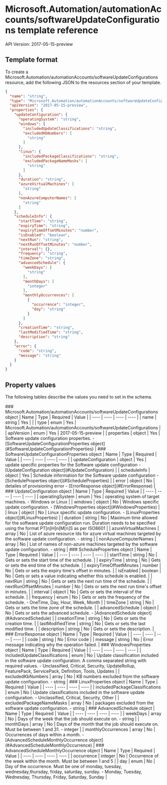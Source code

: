 # Microsoft.Automation/automationAccounts/softwareUpdateConfigurations template reference
API Version: 2017-05-15-preview
## Template format

To create a Microsoft.Automation/automationAccounts/softwareUpdateConfigurations resource, add the following JSON to the resources section of your template.

```json
{
  "name": "string",
  "type": "Microsoft.Automation/automationAccounts/softwareUpdateConfigurations",
  "apiVersion": "2017-05-15-preview",
  "properties": {
    "updateConfiguration": {
      "operatingSystem": "string",
      "windows": {
        "includedUpdateClassifications": "string",
        "excludedKbNumbers": [
          "string"
        ]
      },
      "linux": {
        "includedPackageClassifications": "string",
        "excludedPackageNameMasks": [
          "string"
        ]
      },
      "duration": "string",
      "azureVirtualMachines": [
        "string"
      ],
      "nonAzureComputerNames": [
        "string"
      ]
    },
    "scheduleInfo": {
      "startTime": "string",
      "expiryTime": "string",
      "expiryTimeOffsetMinutes": "number",
      "isEnabled": "boolean",
      "nextRun": "string",
      "nextRunOffsetMinutes": "number",
      "interval": {},
      "frequency": "string",
      "timeZone": "string",
      "advancedSchedule": {
        "weekDays": [
          "string"
        ],
        "monthDays": [
          "integer"
        ],
        "monthlyOccurrences": [
          {
            "occurrence": "integer",
            "day": "string"
          }
        ]
      },
      "creationTime": "string",
      "lastModifiedTime": "string",
      "description": "string"
    },
    "error": {
      "code": "string",
      "message": "string"
    }
  }
}
```
## Property values

The following tables describe the values you need to set in the schema.

<a id="Microsoft.Automation/automationAccounts/softwareUpdateConfigurations" />
### Microsoft.Automation/automationAccounts/softwareUpdateConfigurations object
|  Name | Type | Required | Value |
|  ---- | ---- | ---- | ---- |
|  name | string | Yes |  |
|  type | enum | Yes | Microsoft.Automation/automationAccounts/softwareUpdateConfigurations |
|  apiVersion | enum | Yes | 2017-05-15-preview |
|  properties | object | Yes | Software update configuration properties. - [SoftwareUpdateConfigurationProperties object](#SoftwareUpdateConfigurationProperties) |


<a id="SoftwareUpdateConfigurationProperties" />
### SoftwareUpdateConfigurationProperties object
|  Name | Type | Required | Value |
|  ---- | ---- | ---- | ---- |
|  updateConfiguration | object | Yes | update specific properties for the Software update configuration - [UpdateConfiguration object](#UpdateConfiguration) |
|  scheduleInfo | object | Yes | Schedule information for the Software update configuration - [ScheduleProperties object](#ScheduleProperties) |
|  error | object | No | detailes of provisioning error - [ErrorResponse object](#ErrorResponse) |


<a id="UpdateConfiguration" />
### UpdateConfiguration object
|  Name | Type | Required | Value |
|  ---- | ---- | ---- | ---- |
|  operatingSystem | enum | Yes | operating system of target machines. - Windows or Linux |
|  windows | object | No | Windows specific update configuration. - [WindowsProperties object](#WindowsProperties) |
|  linux | object | No | Linux specific update configuration. - [LinuxProperties object](#LinuxProperties) |
|  duration | string | No | Maximum time allowed for the software update configuration run. Duration needs to be specified using the format PT[n]H[n]M[n]S as per ISO8601 |
|  azureVirtualMachines | array | No | List of azure resource Ids for azure virtual machines targeted by the software update configuration. - string |
|  nonAzureComputerNames | array | No | List of names of non-azure machines targeted by the software update configuration. - string |


<a id="ScheduleProperties" />
### ScheduleProperties object
|  Name | Type | Required | Value |
|  ---- | ---- | ---- | ---- |
|  startTime | string | No | Gets or sets the start time of the schedule. |
|  expiryTime | string | No | Gets or sets the end time of the schedule. |
|  expiryTimeOffsetMinutes | number | No | Gets or sets the expiry time's offset in minutes. |
|  isEnabled | boolean | No | Gets or sets a value indicating whether this schedule is enabled. |
|  nextRun | string | No | Gets or sets the next run time of the schedule. |
|  nextRunOffsetMinutes | number | No | Gets or sets the next run time's offset in minutes. |
|  interval | object | No | Gets or sets the interval of the schedule. |
|  frequency | enum | No | Gets or sets the frequency of the schedule. - OneTime, Day, Hour, Week, Month |
|  timeZone | string | No | Gets or sets the time zone of the schedule. |
|  advancedSchedule | object | No | Gets or sets the advanced schedule. - [AdvancedSchedule object](#AdvancedSchedule) |
|  creationTime | string | No | Gets or sets the creation time. |
|  lastModifiedTime | string | No | Gets or sets the last modified time. |
|  description | string | No | Gets or sets the description. |


<a id="ErrorResponse" />
### ErrorResponse object
|  Name | Type | Required | Value |
|  ---- | ---- | ---- | ---- |
|  code | string | No | Error code |
|  message | string | No | Error message indicating why the operation failed. |


<a id="WindowsProperties" />
### WindowsProperties object
|  Name | Type | Required | Value |
|  ---- | ---- | ---- | ---- |
|  includedUpdateClassifications | enum | No | Update classification included in the software update configuration. A comma separated string with required values. - Unclassified, Critical, Security, UpdateRollup, FeaturePack, ServicePack, Definition, Tools, Updates |
|  excludedKbNumbers | array | No | KB numbers excluded from the software update configuration. - string |


<a id="LinuxProperties" />
### LinuxProperties object
|  Name | Type | Required | Value |
|  ---- | ---- | ---- | ---- |
|  includedPackageClassifications | enum | No | Update classifications included in the software update configuration. - Unclassified, Critical, Security, Other |
|  excludedPackageNameMasks | array | No | packages excluded from the software update configuration. - string |


<a id="AdvancedSchedule" />
### AdvancedSchedule object
|  Name | Type | Required | Value |
|  ---- | ---- | ---- | ---- |
|  weekDays | array | No | Days of the week that the job should execute on. - string |
|  monthDays | array | No | Days of the month that the job should execute on. Must be between 1 and 31. - integer |
|  monthlyOccurrences | array | No | Occurrences of days within a month. - [AdvancedScheduleMonthlyOccurrence object](#AdvancedScheduleMonthlyOccurrence) |


<a id="AdvancedScheduleMonthlyOccurrence" />
### AdvancedScheduleMonthlyOccurrence object
|  Name | Type | Required | Value |
|  ---- | ---- | ---- | ---- |
|  occurrence | integer | No | Occurrence of the week within the month. Must be between 1 and 5 |
|  day | enum | No | Day of the occurrence. Must be one of monday, tuesday, wednesday,thursday, friday, saturday, sunday. - Monday, Tuesday, Wednesday, Thursday, Friday, Saturday, Sunday |

